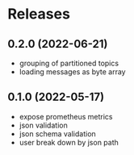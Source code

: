 # Releases

## 0.2.0 (2022-06-21)
* grouping of partitioned topics
* loading messages as byte array

## 0.1.0 (2022-05-17)
* expose prometheus metrics
* json validation
* json schema validation
* user break down by json path
